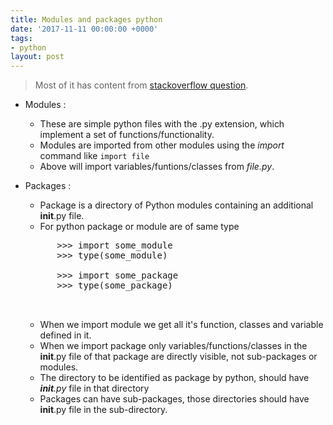 ```yaml
---
title: Modules and packages python 
date: '2017-11-11 00:00:00 +0000'
tags:
- python
layout: post
---
```


> Most of it has content from [stackoverflow question](https://stackoverflow.com/questions/7948494/whats-the-difference-between-a-python-module-and-a-python-package).

* Modules :
    * These are simple python files with the .py extension, which implement a set of functions/functionality.
    * Modules are imported from other modules using the *import* command like `import file`
    * Above will import variables/funtions/classes from *file.py*.


* Packages :
    * Package is a directory of Python modules containing an additional __init__.py file.
    * For python package or module are of same type
    <pre>
        >>> import some_module
        >>> type(some_module)
        <type 'module'>
        >>> import some_package
        >>> type(some_package)
        <type 'module'>
    </pre>
    * When we import module we get all it's function, classes and variable defined in it.
    * When we import package only variables/functions/classes in the __init__.py file of that package are directly visible, not sub-packages or modules.
    * The directory to be identified as package by python, should have *__init__.py* file in that directory 
    * Packages can have sub-packages, those directories should have __init__.py file in the sub-directory.


